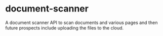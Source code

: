 # document-scanner
A document scanner API to scan documents and various pages and then future prospects include uploading the files to the cloud.
